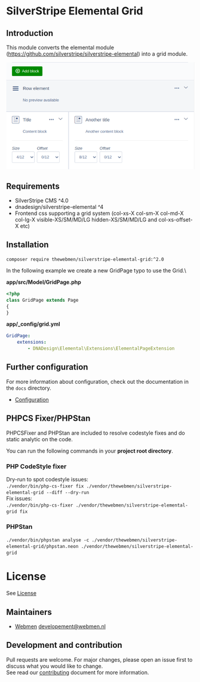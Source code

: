 # SilverStripe Elemental Grid

## Introduction

This module converts the elemental module (https://github.com/silverstripe/silverstripe-elemental) into a grid module.

![Overview](docs/images/screen01.png)

## Requirements

* SilverStripe CMS ^4.0
* dnadesign/silverstripe-elemental ^4
* Frontend css supporting a grid system (col-xs-X col-sm-X col-md-X col-lg-X visible-XS/SM/MD/LG hidden-XS/SM/MD/LG and col-xs-offset-X etc)

## Installation
```
composer require thewebmen/silverstripe-elemental-grid:^2.0
```

In the following example we create a new GridPage typo to use the Grid.\

**app/src/Model/GridPage.php**
```php
<?php
class GridPage extends Page
{
}
```
**app/_config/grid.yml**
```yaml
GridPage:
    extensions:
        - DNADesign\Elemental\Extensions\ElementalPageExtension
```

## Further configuration
For more information about configuration, check out the documentation in the `docs` directory.

* [Configuration](docs/configuration.md)

## PHPCS Fixer/PHPStan
PHPCSFixer and PHPStan are included to resolve codestyle fixes and do static analytic on the code.

You can run the following commands in your **project root directory**.

### PHP CodeStyle fixer
Dry-run to spot codestyle issues:\
`./vendor/bin/php-cs-fixer fix ./vendor/thewebmen/silverstripe-elemental-grid --diff --dry-run`\
Fix issues:\
`./vendor/bin/php-cs-fixer ./vendor/thewebmen/silverstripe-elemental-grid fix`

### PHPStan
`./vendor/bin/phpstan analyse -c ./vendor/thewebmen/silverstripe-elemental-grid/phpstan.neon ./vendor/thewebmen/silverstripe-elemental-grid`

# License
See [License](LICENSE)

## Maintainers
* [Webmen](https://www.webmen.nl/) <developement@webmen.nl>

## Development and contribution
Pull requests are welcome. For major changes, please open an issue first to discuss what you would like to change.\
See read our [contributing](CONTRIBUTING.md) document for more information.
